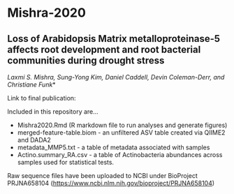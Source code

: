 # Mishra-2020
## Loss of Arabidopsis Matrix metalloproteinase-5 affects root development and root bacterial communities during drought stress

*Laxmi S. Mishra, Sung-Yong Kim, Daniel Caddell, Devin Coleman-Derr, and Christiane Funk**

Link to final publication:

Included in this repository are...
+ Mishra2020.Rmd (R markdown file to run analyses and generate figures)
+ merged-feature-table.biom - an unfiltered ASV table created via QIIME2 and DADA2
+ metadata_MMP5.txt - a table of metadata associated with samples
+ Actino.summary_RA.csv - a table of Actinobacteria abundances across samples used for statistical tests.

Raw sequence files have been uploaded to NCBI under BioProject PRJNA658104 (https://www.ncbi.nlm.nih.gov/bioproject/PRJNA658104)
